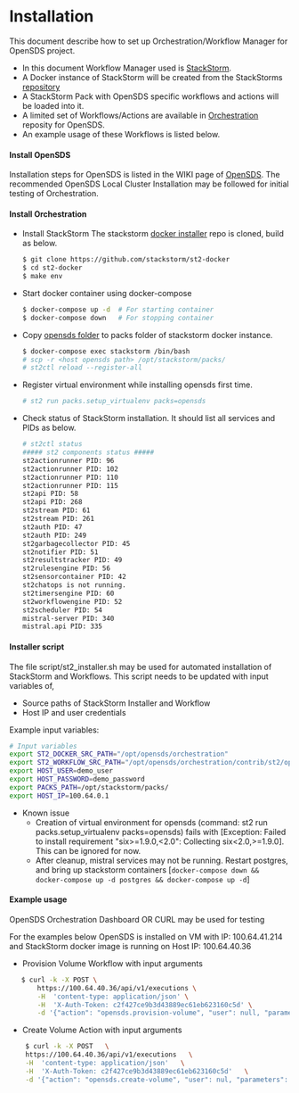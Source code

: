 # Installation

This document describe how to set up Orchestration/Workflow Manager for OpenSDS project.

* In this document Workflow Manager used is [StackStorm](https://stackstorm.com/).
* A Docker instance of StackStorm will be created from the StackStorms [repository](https://github.com/StackStorm/st2-docker)
* A StackStorm Pack with OpenSDS specific workflows and actions will be loaded into it.
* A limited set of Workflows/Actions are available in [Orchestration](https://github.com/opensds/orchestration/tree/master/contrib/st2/opensds) reposity for OpenSDS.
* An example usage of these Workflows is listed below.

#### Install OpenSDS

Installation steps for OpenSDS is listed in the WIKI page of [OpenSDS](https://github.com/opensds/opensds/wiki).
The recommended OpenSDS Local Cluster Installation may be followed for initial testing of Orchestration.


#### Install Orchestration 
* Install StackStorm
	The stackstorm [docker installer](https://github.com/StackStorm/st2-docker) repo is cloned, build as below.
    ```sh
    $ git clone https://github.com/stackstorm/st2-docker
    $ cd st2-docker
    $ make env
    ```
* Start docker container using docker-compose
    ```sh
    $ docker-compose up -d  # For starting container
    $ docker-compose down   # For stopping container
    ```
* Copy [opensds folder](https://github.com/opensds/orchestration/tree/master/contrib/st2/opensds) to packs folder of stackstorm docker instance.
	```sh
	$ docker-compose exec stackstorm /bin/bash
	# scp -r <host opensds path> /opt/stackstorm/packs/
	# st2ctl reload --register-all
	```
* Register virtual environment while installing opensds first time.
	```sh
	# st2 run packs.setup_virtualenv packs=opensds
	```
* Check status of StackStorm installation. It should list all services and PIDs as below.
	```sh
	# st2ctl status
    ##### st2 components status #####
    st2actionrunner PID: 96
    st2actionrunner PID: 102
    st2actionrunner PID: 110
    st2actionrunner PID: 115
    st2api PID: 58
    st2api PID: 268
    st2stream PID: 61
    st2stream PID: 261
    st2auth PID: 47
    st2auth PID: 249
    st2garbagecollector PID: 45
    st2notifier PID: 51
    st2resultstracker PID: 49
    st2rulesengine PID: 56
    st2sensorcontainer PID: 42
    st2chatops is not running.
    st2timersengine PID: 60
    st2workflowengine PID: 52
    st2scheduler PID: 54
    mistral-server PID: 340
    mistral.api PID: 335
	```

#### Installer script
The file script/st2_installer.sh may be used for automated installation of StackStorm and Workflows.
This script needs to be updated with input variables of,
* Source paths of StackStorm Installer and Workflow
* Host IP and user credentials

Example input variables:
```sh
# Input variables
export ST2_DOCKER_SRC_PATH="/opt/opensds/orchestration"
export ST2_WORKFLOW_SRC_PATH="/opt/opensds/orchestration/contrib/st2/opensds"
export HOST_USER=demo_user
export HOST_PASSWORD=demo_password
export PACKS_PATH=/opt/stackstorm/packs/
export HOST_IP=100.64.0.1
```

* Known issue
  * Creation of virtual environment for opensds (command: st2 run packs.setup_virtualenv packs=opensds) fails with [Exception: Failed to install requirement "six>=1.9.0,<2.0": Collecting six<2.0,>=1.9.0]. This can be ignored for now.
  * After cleanup, mistral services may not be running. Restart postgres, and bring up stackstorm containers [```docker-compose down && docker-compose up -d postgres && docker-compose up -d```]

#### Example usage	
OpenSDS Orchestration Dashboard OR CURL may be used for testing

For the examples below OpenSDS is installed on VM with IP: 100.64.41.214 and StackStorm docker image is running on Host IP: 100.64.40.36

* Provision Volume Workflow with input arguments
 ```sh
    $ curl -k -X POST \
        https://100.64.40.36/api/v1/executions \
        -H  'content-type: application/json' \
        -H  'X-Auth-Token: c2f427ce9b3d43889ec61eb623160c5d' \
        -d '{"action": "opensds.provision-volume", "user": null, "parameters": {"ipaddr": "100.64.41.214", "port": "50040", "size": 1, "projectid": "7e515a1edee94f9688efda14b6fb677e", "name": "test200", "token": "gAAAAABcy_WakGraN1iQy8R87ueVwdNYDJP2n9a2J_o7bnptqwFjJLxKMzvJoPVt4ofi74V7kLBCMJzZQ41kcwhWQEOv3v8ne9Z2FrhOOiYPY358Y1-F3gdRTY8oOKlyiqgcAJ9wT5sF5RzqAKwAyinRd3KEkGjsFsjxfFkJSlpRFdJmW_XQ8hwjch539Nwo3RgLaCXX1W0z", "hostinfo": {"host":"ubuntu","initiator":"iqn.1993-08.org.debian:01:437bac3717c8","ip":"100.64.40.36"}}}'  
 ```

* Create Volume Action with input arguments
```sh
    $ curl -k -X POST   \
    https://100.64.40.36/api/v1/executions   \
    -H  'content-type: application/json'   \
    -H  'X-Auth-Token: c2f427ce9b3d43889ec61eb623160c5d'   \
    -d '{"action": "opensds.create-volume", "user": nul, "parameters": {"ipaddr": "100.64.41.214", "port": "50040", "size": 1, "projectid": "7e515a1edee94f9688efda14b6fb677e", "name": "test101", "token": "gAAAAABcy_WakGraN1iQy8R87ueVwdNYDJP2n9a2J_o7bnptqwFjJLxKMzvJoPVt4ofi74V7kLBCMJzZQ41kcwhWQEOv3v8ne9Z2FrhOOiYPY358Y1-F3gdRTY8oOKlyiqgcAJ9wT5sF5RzqAKwAyinRd3KEkGjsFsjxfFkJSlpRFdJmW_XQ8hwjch539Nwo3RgLaCXX1W0z"}}'
```
